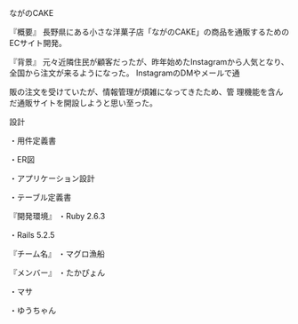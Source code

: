 ながのCAKE

『概要』
長野県にある小さな洋菓子店「ながのCAKE」の商品を通販するためのECサイト開発。

『背景』
元々近隣住民が顧客だったが、昨年始めたInstagramから人気となり、全国から注文が来るようになった。 InstagramのDMやメールで通

販の注文を受けていたが、情報管理が煩雑になってきたため、管 理機能を含んだ通販サイトを開設しようと思い至った。

設計

・用件定義書

・ER図

・アプリケーション設計

・テーブル定義書

『開発環境』
・Ruby 2.6.3

・Rails 5.2.5

『チーム名』
・マグロ漁船

『メンバー』
・たかぴょん

・マサ

・ゆうちゃん